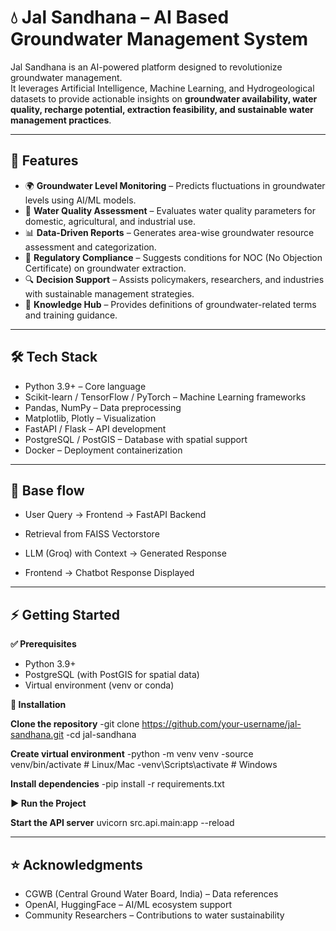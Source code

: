 # 💧 Jal Sandhana – AI Based Groundwater Management System

Jal Sandhana is an AI-powered platform designed to revolutionize groundwater management.  
It leverages Artificial Intelligence, Machine Learning, and Hydrogeological datasets to provide actionable insights on **groundwater availability, water quality, recharge potential, extraction feasibility, and sustainable water management practices**.

---

## 🚀 Features

- 🌍 **Groundwater Level Monitoring** – Predicts fluctuations in groundwater levels using AI/ML models.  
- 🧪 **Water Quality Assessment** – Evaluates water quality parameters for domestic, agricultural, and industrial use.  
- 📊 **Data-Driven Reports** – Generates area-wise groundwater resource assessment and categorization.  
- 🛑 **Regulatory Compliance** – Suggests conditions for NOC (No Objection Certificate) on groundwater extraction.  
- 🔍 **Decision Support** – Assists policymakers, researchers, and industries with sustainable management strategies.  
- 📜 **Knowledge Hub** – Provides definitions of groundwater-related terms and training guidance.  

---

## 🛠️ Tech Stack

- Python 3.9+ – Core language
- Scikit-learn / TensorFlow / PyTorch – Machine Learning frameworks
- Pandas, NumPy – Data preprocessing
- Matplotlib, Plotly – Visualization
- FastAPI / Flask – API development
- PostgreSQL / PostGIS – Database with spatial support
- Docker – Deployment containerization

---

## 🔄 Base flow

- User Query -> Frontend -> FastAPI Backend
                    
- Retrieval from FAISS Vectorstore

- LLM (Groq) with Context -> Generated Response
                             
- Frontend -> Chatbot Response Displayed

---

## ⚡ Getting Started
**✅ Prerequisites**

- Python 3.9+
- PostgreSQL (with PostGIS for spatial data)
- Virtual environment (venv or conda)

**🔧 Installation**

**Clone the repository**
-git clone https://github.com/your-username/jal-sandhana.git
-cd jal-sandhana

**Create virtual environment**
-python -m venv venv
-source venv/bin/activate   # Linux/Mac
-venv\Scripts\activate      # Windows

**Install dependencies**
-pip install -r requirements.txt

**▶️ Run the Project**

**Start the API server**
uvicorn src.api.main:app --reload

---

## ⭐ Acknowledgments

- CGWB (Central Ground Water Board, India) – Data references
- OpenAI, HuggingFace – AI/ML ecosystem support
- Community Researchers – Contributions to water sustainability
